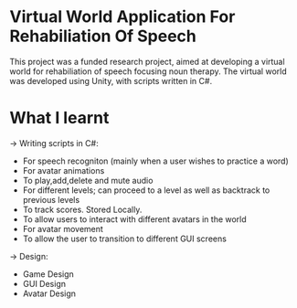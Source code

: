 # Virtual World Application For Rehabiliation Of Speech

This project was a funded research project, aimed at developing a virtual world for rehabiliation of speech focusing noun therapy.
The virtual world was developed using Unity, with scripts written in C#.

# What I learnt

-> Writing scripts in C#:
* For speech recogniton (mainly when a user wishes to practice a word)
* For avatar animations
* To play,add,delete and mute audio 
* For different levels; can proceed to a level as well as backtrack to previous levels
* To track scores. Stored Locally.
* To allow users to interact with different avatars in the world
* For avatar movement
* To allow the user to transition to different GUI screens

-> Design:
* Game Design
* GUI Design
* Avatar Design




